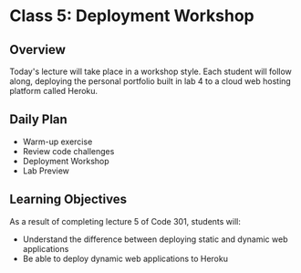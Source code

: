 # Class 5: Deployment Workshop 

## Overview

Today's lecture will take place in a workshop style. Each student will follow along, deploying the personal portfolio built in lab 4 to a cloud web hosting platform called Heroku.

## Daily Plan

- Warm-up exercise
- Review code challenges
- Deployment Workshop
- Lab Preview

## Learning Objectives

As a result of completing lecture 5 of Code 301, students will:
- Understand the difference between deploying static and dynamic web applications
- Be able to deploy dynamic web applications to Heroku
